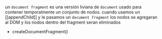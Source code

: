 un `document fragment` es una versión liviana de `document` usado para contener temporalmente un conjunto de nodos.
cuando usamos un [[appendChild]] y le pasamos un `document fragment` los nodos se agregaran al DOM y los nodos dentro del fragment seran eliminados
- createDocumentFragment()